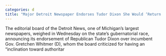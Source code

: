 ```yaml
---
categories: d
title: "Major Detroit Newspaper Endorses Tudor Dixon She Would ‘Return Michigan to Consensus Governing’"
---
```

The editorial board of the Detroit News, one of Michigan’s largest newspapers, weighed in Wednesday on the state’s gubernatorial race, announcing its endorsement of Republican Tudor Dixon over incumbent Gov. Gretchen Whitmer (D), whom the board criticized for having an “inclination toward authoritar